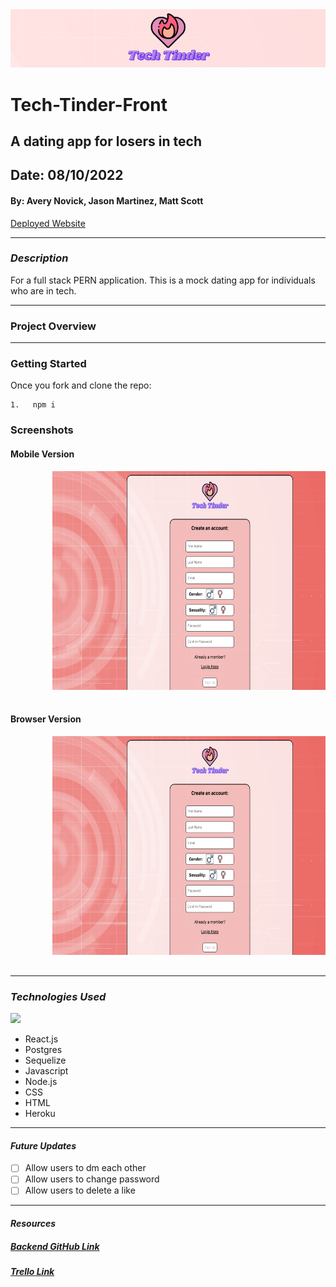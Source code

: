 <img style="center" src="images/banner.png"  width="1000">

# Tech-Tinder-Front

## A dating app for losers in tech

## Date: 08/10/2022

#### By: Avery Novick, Jason Martinez, Matt Scott

<a href="https://techtinder.herokuapp.com/" target="_blank" rel="noreferrer">Deployed Website</a>

---

### _Description_

For a full stack PERN application. This is a mock dating app for individuals who are in tech.

---

### Project Overview

---

### Getting Started

Once you fork and clone the repo:

    1.   npm i

### Screenshots

#### Mobile Version

<div style= "center">
    <pre>
        <img src="images/registration.png"  height="350">&nbsp;&nbsp;&nbsp;<img src="images/feed.png" height="350">&nbsp;&nbsp;&nbsp;<img src="images/edit.png" height="350">&nbsp;&nbsp;&nbsp;<img src="images/connections.png" height="350">&nbsp;&nbsp;&nbsp;
    </pre>
</div>

#### Browser Version

<div style= "center">
    <pre>
        <img src="images/registration.png"  height="350">&nbsp;&nbsp;&nbsp;<img src="images/feed.png" height="350">&nbsp;&nbsp;&nbsp;<img src="images/edit.png" height="350">&nbsp;&nbsp;&nbsp;<img src="images/connections.png" height="350">&nbsp;&nbsp;&nbsp;
    </pre>
</div>

---

### _Technologies Used_

<img style="center" src="https://repository-images.githubusercontent.com/248812720/56902700-c5bd-11ea-813f-ed8631377258"  width="500">

- React.js
- Postgres
- Sequelize
- Javascript
- Node.js
- CSS
- HTML
- Heroku

---

#### _Future Updates_

- [ ] Allow users to dm each other
- [ ] Allow users to change password
- [ ] Allow users to delete a like

---

#### **_Resources_**

##### [Backend GitHub Link](https://github.com/anovick1/Tech-Tinder-Backend)

##### [Trello Link](https://trello.com/b/1tj4Ue40/tech-harmony-full-stack-pern)
